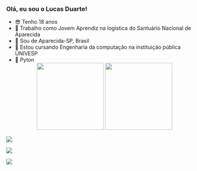 ### Olá, eu sou o Lucas Duarte!

- 😎 Tenho 18 anos
- 🔭 Trabalho como Jovem Aprendiz na logistica do Santuário Nacional de Aparecida
- 🏡 Sou de Aparecida-SP, Brasil
- 📖 Estou cursando Engenharia da computação na instituição pública UNIVESP
- 🐍 Pyton
  <div align = "center">
  <img height = "180em" src = "https://github-readme-stats.vercel.app/api?username=LuckasDuarte&show_icons=true&theme=dark&include_all_commits=true&count_private=true" />
  <img height = "180em" src = "https://github-readme-stats.vercel.app/api/top-langs/?username=LuckasDuarte&layout=compact&langs_count=7&theme=dark" />
</div>

  <div>
<a href = "mailto:lucasinh8@gmail.com"> <img src = "https://img.shields.io/badge/-Gmail-%23333?style=for-the-badge&logo=gmail&logoColor=white" target = "_ blank"> </a>
    
<a href="https://www.linkedin.com/in/lucas-duarte-batista-7a5a2b218/" target="_blank"> <img src = "https://img.shields.io/badge/LinkedIn-0077B5?style=for-the-badge&logo=linkedin&logoColor=white">  </a>
    
<a href="https://www.instagram.com/lucasduarte265/" target="_blank"> <img src = "https://img.shields.io/badge/Instagram-E4405F?style=for-the-badge&logo=instagram&logoColor=white"> </a>

</div>
  
 

